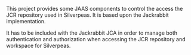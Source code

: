 This project provides some JAAS components to control the access the JCR repository used in Silverpeas.
It is based upon the Jackrabbit implementation.

It has to be included with the Jackrabbit JCA in order to manage both authentication and authorization
when accessing the JCR repository and workspace for Silverpeas.
